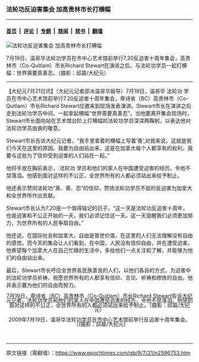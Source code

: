 ### 法轮功反迫害集会 加高贵林市长打横幅

---

#### [首页](../../../..?n2596753) &nbsp;|&nbsp; [评论](../../../../../epoch-comment?n2596753) &nbsp;|&nbsp; [专题](../../../../../epoch-special?n2596753) &nbsp;|&nbsp; [禁闻](../../../../../epoch-news?n2596753) &nbsp;|&nbsp; [禁书](../../../../../books?n2596753) &nbsp;|&nbsp; [翻墙](https://github.com/gfw-breaker/nogfw/blob/master/README.md?n2596753)


<div><img alt="法轮功反迫害集会 加高贵林市长打横幅" class="attachment-djy_600_400 size-djy_600_400 wp-post-image" src="https://i.epochtimes.com/assets/uploads/2009/07/90720213104794.jpg"/>
<div class="caption">
 <p>
  7月19日，温哥华法轮功学员在市中心艺术馆前举行7.20反迫害十周年集会，高贵林市（Co-Quitlam）市长Richard Stewart在演讲之后，与法轮功学员一起打横幅：世界需要真善忍。（摄影：邱晨/大纪元）
 </p>
</div></div><hr/><div class="post_content" id="artbody" itemprop="articleBody">
 <!-- article content begin -->
 <p>
  【大纪元7月21日讯】（大纪元记者邵冰温哥华报导）7月19日，温哥华
  <ok href="https://www.epochtimes.com/gb/tag/%E6%B3%95%E8%BD%AE%E5%8A%9F.html">
   法轮功
  </ok>
  学员在市中心艺术馆前举行7.20反迫害十周年集会，卑诗省（BC）高贵林市（Co-Quitlam）市长Richard Stewart应邀来到现场发表演讲。Stewart市长在演讲之后走到法轮功学员中间，一起拿起横幅“世界需要真善忍”。当他要离开集会现场时，Stewart市长面向站在艺术馆台阶上打横幅的法轮功学员深深两鞠躬，以表达他对法轮功学员由衷的敬意。
 </p>
 <p>
  Stewart市长告诉大纪元记者，“我手里拿着的横幅上写着‘善’,对我来说，这就是我们今天在这里的原因。我要为自由站出来，这是在加拿大每个人都享有的权利，我要与这些为了信仰受到迫害的人们站在一起。”
 </p>
 <p>
  他将手放在胸前表示，
  <ok href="https://www.epochtimes.com/gb/tag/%E6%B3%95%E8%BD%AE%E5%8A%9F.html">
   法轮功
  </ok>
  学员和他们的家人在中国遭受迫害的经历，令他不禁落泪。他感到面对这样的不公正，全世界所有的人都必须站出来给予制止。
 </p>
 <p>
  他还表示赞同法轮功“真、善、忍”的信仰，赞扬法轮功学员不屈的反迫害为加拿大和全世界所作出贡献。
 </p>
 <p>
  Stewart市长认为7.20是一个值得铭记的日子，“这一天是法轮功反迫害十周年，也是迫害和不公正开始的一天，我们必须记住这一天。这一天提醒我们必须更加努力，为世界所有的人民争取自由。”
 </p>
 <p>
  他还说，在国际社会和加拿大，自由是普世价值，在这里的人们无法理解没有自由的感觉。而今天的集会让人们看到，在中国，人民没有信仰自由，并在遭受迫害。他希望每个加拿大人在自己忙碌的生活中，多给他们一点关注和了解，并能够为他们的自由站出来。
 </p>
 <p>
  最后，Stewart市长呼应全世界各民族善良的人们，以他们各自的方式，为迫害中的法轮功学员祈祷，祝愿世界所有的人都享有信仰、言论、祈祷和修炼的自由。他并表示要为他们的自由而努力。
 </p>
 <p>
  <!--image v 1.0-->
 </p>
 <div style="line-height: 90%; text-align: center;">
  <ok href=" https://i.epochtimes.com/assets/uploads/2009/07/90720213105794.jpg" rel="noreferrer noopener" target="_blank">
   <img alt="" class="size-large wp-image-7325947" src="https://i.epochtimes.com/assets/uploads/2009/07/90720213105794.jpg" title=""/>
  </ok>
  <br/>
  <span class="bn12">
   7月19日，卑诗省（BC）高贵林市（Co-Quitlam）市长Richard Stewart告诉大纪元记者，法轮功学员和他们的家人在中国遭受迫害的经历，令他不禁落泪。他感到面对这样的不公正，全世界所有的人都必须站出来给予制止。（摄影：邱晨/大纪元）
  </span>
 </div>
 <p>
  <!-- -->
 </p>
 <p>
  <!--image v 1.0-->
 </p>
 <div style="line-height: 90%; text-align: center;">
  <ok href=" https://i.epochtimes.com/assets/uploads/2009/07/90720213442794.jpg" rel="noreferrer noopener" target="_blank">
   <img alt="" class="size-large wp-image-7325951" src="https://i.epochtimes.com/assets/uploads/2009/07/90720213442794.jpg" title=""/>
  </ok>
  <br/>
  <span class="bn12">
   2009年7月19日，温哥华法轮功学员在市中心艺术馆前举行反迫害十周年集会。（(摄影：邱晨/大纪元)
  </span>
 </div>
 <p>
  <!-- -->
 </p>
 <p>
  <font color="#ffffff">
   (http://www.dajiyuan.com)
  </font>
 </p>
 <!-- article content end -->
 <div id="below_article_ad">
 </div>
</div>


---

原文链接（需翻墙）：https://www.epochtimes.com/gb/9/7/21/n2596753.htm